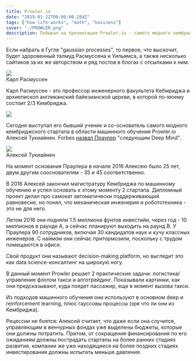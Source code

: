 ```yaml
---
title: Prowler.io
date: "2019-01-22T00:00:00.284Z"
tags: ["how-life-works", "math", "business"]
cover: "./PROWLER.png"
description: Побывал на презентации Prowler.io - самого модного кембриджского стартапа.
---
```


<!-- https://images.startups.co.uk/wp-content/uploads/2016/10/PROWLER.png -->
<div>
  <p>
    Если набрать в Гугле "gaussian processes", то первое, что выскочит, будет здоровенный талмуд Расмуссена и
    Уильямса, а также несколько сайтиков за их же авторством и ряд постов в блогах с отсылками к ним.
  </p>
  <img src="http://mlg.eng.cam.ac.uk/carl/icons/carl3.jpg" className="img-responsive center-block"></img>
  <div className="caption text-center">Карл Расмуссен</div>
  <p>
    Карл Расмуссен - это профессор инженерного факультета Кебмриджа и архиепископ англиканский байезианской церкви,
    в которой по-моему состоит 2/3 Кембриджа.
  </p>
  <img src={churchOfBayes} className="img-responsive center-block"></img>
  <p>
    Сегодня выступал его бывший ученик и со-основатель самого модного кембриджского стартапа в области машинного
    обучения Prowler.io Алексей Тукиайнен. Forbes <a href="https://www.forbes.com/sites/parmyolson/2018/07/16/ai-startup-deepmind-google-prowler/">назвал Праулер</a> "следующим Deep Mind".
  </p>
  <img src={aleksi} className="img-responsive center-block"></img>
  <div className="caption text-center">Алексей Тукиайнен</div>
  <p>
    На момент основания Праулера в начале 2016 Алексею было 25 лет, двум другим сооснователям -
    35 и 45 соответственно.
  </p>
  <p>
    В 2016 Алексей закончил магистратуру Кембриджа по машинному обучению и успел основать к этому моменту
    2 стартапа. Дипломный проект делал про самокат автоматически поддерживающий равновесие, но понял, что
    механическая инженерия и робототехника - это не для него.
  </p>
  <p>
    Летом 2016 они подняли 1.5 миллиона фунтов инвестийи, через год - 10 миллионов в раунде А, а сейчас планируют
    выходить на раунд B. У Праулера 90 сотрудников, включая 30 кандидатов наук и кучу классных инженеров. С
    наймом они сейчас притормозили, поскольку с трудом помещаются в офисе.
  </p>
  <p>
    Свой продукт они называют decision-making platform, но выглядит это как data science-консалтинг
    на широкую ногу.
  </p>
  <p>
    В данный момент Prowler решает 2 практические задачи: логистика/управление флотом такси и
    алготрейдинг. Показывали картинки, как они предсказывают, куда поедет пассажир, еще в момент
    вызова такси.
  </p>
  <p>
    Из подходов машинного обучения они используют в основном deep и reinforcement learning, плюс
    гауссовы процессы (зря что ли они из Кембриджа).
  </p>
  <p>
    Рецессии не боятся: Алексей считает, что даже если она случится, управляющим в венчурных фондах уже
    выделены бюджеты, которые они должны потратить. Притом, от сокращения финансирования по его ожиданиям
    должны пострадать стартапы на более ранних стадиях развития, компании же уже находящиеся на более
    поздних стадиях инвестирования должны испытать меньше давления.
  </p>
</div>